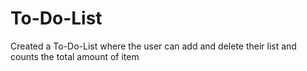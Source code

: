 # To-Do-List
Created a To-Do-List where the user can add and delete their list and counts the total amount of item
